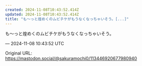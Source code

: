 ```yaml
---
created: 2024-11-08T10:43:52.414Z
updated: 2024-11-08T10:43:52.414Z
title: "も〜っと煌めくのムビチケがもうなくなっちゃいそう。[...]"
---
```


<p>も〜っと煌めくのムビチケがもうなくなっちゃいそう。</p>

&mdash; 2024-11-08 10:43:52 UTC

Original URL: https://mastodon.social/@sakuramochi0/113446920677980940
